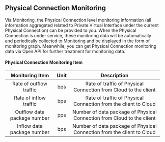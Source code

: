 ## Physical Connection Monitoring
Via Monitoring, the Physical Connection level monitoring information (all information aggregated related to Private Virtual Interface under the current Physical Connection) can be provided to you. When the Physical Connection is under service, these monitoring data will be automatically and periodically collected to Monitoring and be displayed in the form of monitoring graph. Meanwhile, you can get Physical Connection monitoring data via Open API for further treatment for monitoring data.

#### Physical Connection Monitoring Item

| Monitoring Item | Unit | Description |
|:---:|:---:|:---:|
| Rate of outflow traffic | bps | Rate of traffic of Physical Connection from Cloud to the client |
| Rate of inflow traffic | bps | Rate of traffic of Physical Connection from the client to Cloud |
| Outflow data package number | pps | Number of data package of Physical Connection from Cloud to the client |
| Inflow data package number | bps | Number of data package of Physical Connection from the client to Cloud |
